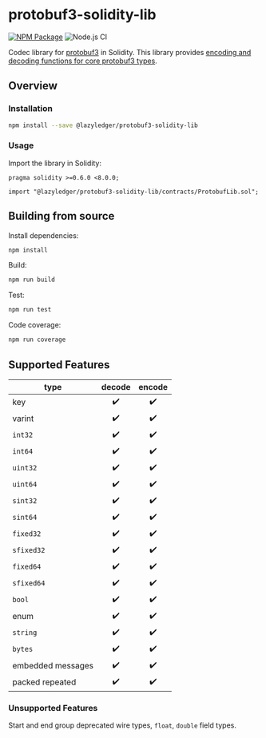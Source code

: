 # protobuf3-solidity-lib

[![NPM Package](https://img.shields.io/npm/v/@lazyledger/protobuf3-solidity-lib)](https://www.npmjs.org/package/@lazyledger/protobuf3-solidity-lib)
![Node.js CI](https://github.com/lazyledger/protobuf3-solidity-lib/workflows/Node.js%20CI/badge.svg)

Codec library for [protobuf3](https://developers.google.com/protocol-buffers) in Solidity. This library provides [encoding and decoding functions for core protobuf3 types](https://developers.google.com/protocol-buffers/docs/encoding).

## Overview

### Installation

```sh
npm install --save @lazyledger/protobuf3-solidity-lib
```

### Usage

Import the library in Solidity:

```solidity
pragma solidity >=0.6.0 <8.0.0;

import "@lazyledger/protobuf3-solidity-lib/contracts/ProtobufLib.sol";
```

## Building from source

Install dependencies:

```sh
npm install
```

Build:

```sh
npm run build
```

Test:

```sh
npm run test
```

Code coverage:

```sh
npm run coverage
```

## Supported Features

| type              | decode | encode |
| ----------------- | :----: | :----: |
| key               |   ✔️   |   ✔️   |
| varint            |   ✔️   |   ✔️   |
| `int32`           |   ✔️   |   ✔️   |
| `int64`           |   ✔️   |   ✔️   |
| `uint32`          |   ✔️   |   ✔️   |
| `uint64`          |   ✔️   |   ✔️   |
| `sint32`          |   ✔️   |   ✔️   |
| `sint64`          |   ✔️   |   ✔️   |
| `fixed32`         |   ✔️   |   ✔️   |
| `sfixed32`        |   ✔️   |   ✔️   |
| `fixed64`         |   ✔️   |   ✔️   |
| `sfixed64`        |   ✔️   |   ✔️   |
| `bool`            |   ✔️   |   ✔️   |
| enum              |   ✔️   |   ✔️   |
| `string`          |   ✔️   |   ✔️   |
| `bytes`           |   ✔️   |   ✔️   |
| embedded messages |   ✔️   |   ✔️   |
| packed repeated   |   ✔️   |   ✔️   |

### Unsupported Features

Start and end group deprecated wire types, `float`, `double` field types.

